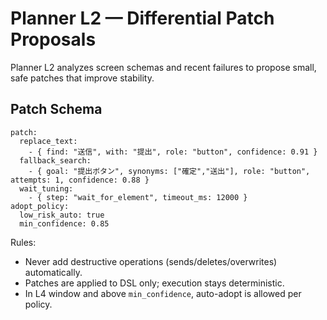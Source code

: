 # Planner L2 — Differential Patch Proposals

Planner L2 analyzes screen schemas and recent failures to propose small, safe patches that improve stability.

## Patch Schema
```
patch:
  replace_text:
    - { find: "送信", with: "提出", role: "button", confidence: 0.91 }
  fallback_search:
    - { goal: "提出ボタン", synonyms: ["確定","送出"], role: "button", attempts: 1, confidence: 0.88 }
  wait_tuning:
    - { step: "wait_for_element", timeout_ms: 12000 }
adopt_policy:
  low_risk_auto: true
  min_confidence: 0.85
```

Rules:
- Never add destructive operations (sends/deletes/overwrites) automatically.
- Patches are applied to DSL only; execution stays deterministic.
- In L4 window and above `min_confidence`, auto-adopt is allowed per policy.

